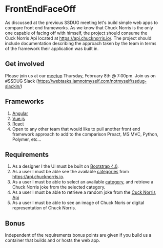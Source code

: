 # FrontEndFaceOff

As discussed at the previous SSDUG meeting let's build simple web apps to compare front end frameworks. As we know that Chuck Norris is the only one capable of facing off with himself, the project should consume the Cuck Norris Api located at https://api.chucknorris.io/. The project should include documentation describing the approach taken by the team in terms of the framework their application was built in.

## Get involved

Please join us at our [meetup](https://www.meetup.com/ssdevelopers/) Thursday, February 8th @ 7:00pm. 
Join us on #SSDUG Slack (https://webtasks.iamnotmyself.com/notmyself/ssdug-slackin/)

## Frameworks

1. [Angular](https://angular.io/)
1. [Vue.js](https://vuejs.org/)
1. [React](https://reactjs.org/)
1. Open to any other team that would like to pull another front end framework approach to add to the comparison Preact, MS MVC, Python, Polymer, etc...

## Requirements

1. As a designer I the UI must be built on [Bootstrap 4.0](https://getbootstrap.com/).
1. As a user I must be able see the available [categories](https://api.chucknorris.io/jokes/categories) from https://api.chucknorris.io.
1. As a user I must be able to select an available [category](https://api.chucknorris.io/jokes/categories), and retrieve a Chuck Norris joke from the selected category.
1. As a user I must be able to retrieve a random joke from the [Cuck Norris Api](https://api.chucknorris.io/)
1. As a user I must be able to see an image of Chuck Noris or digital representation of Chuck Norris.

## Bonus

Independent of the requirements bonus points are given if you build us a container that builds and or hosts the web app.
